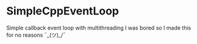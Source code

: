 # SimpleCppEventLoop
Simple callback event loop with multithreading
I was bored so I made this for no reasons ¯\_(ツ)_/¯
